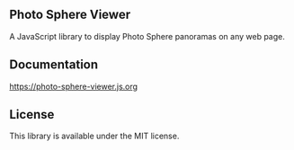 Photo Sphere Viewer
-----

A JavaScript library to display Photo Sphere panoramas on any web page.

## Documentation

https://photo-sphere-viewer.js.org

## License

This library is available under the MIT license.
